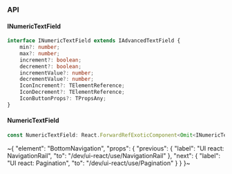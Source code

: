 

### API

#### INumericTextField

```ts
interface INumericTextField extends IAdvancedTextField {
    min?: number;
    max?: number;
    increment?: boolean;
    decrement?: boolean;
    incrementValue?: number;
    decrementValue?: number;
    IconIncrement?: TElementReference;
    IconDecrement?: TElementReference;
    IconButtonProps?: TPropsAny;
}
```

#### NumericTextField

```ts
const NumericTextField: React.ForwardRefExoticComponent<Omit<INumericTextField, "ref"> & React.RefAttributes<unknown>>;
```


~{
  "element": "BottomNavigation",
  "props": {
    "previous": {
      "label": "UI react: NavigationRail",
      "to": "/dev/ui-react/use/NavigationRail"
    },
    "next": {
      "label": "UI react: Pagination",
      "to": "/dev/ui-react/use/Pagination"
    }
  }
}~
